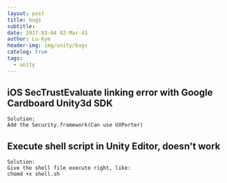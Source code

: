 ```yaml
---
layout: post
title: bugs
subtitle: 
date: 2017-03-04 02-Mar-43
author: Lu-Kye
header-img: img/unity/bugs
catelog: true
tags: 
  - unity
---
```

## iOS SecTrustEvaluate linking error with Google Cardboard Unity3d SDK
```
Solution:
Add the Security.framework(Can use UXPorter)
```

## Execute shell script in Unity Editor, doesn't work
```
Solution:
Give the shell file execute right, like:
chomd +x shell.sh
```
